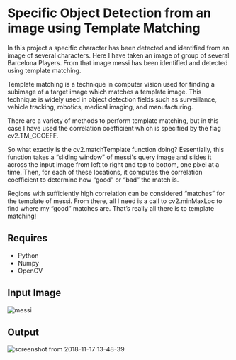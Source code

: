 # Specific Object Detection from an image using Template Matching

In this project a specific character has been detected and identified from an image of several characters. Here I have taken an image of group of several Barcelona Players. From that image messi has been identified and detected using template matching.

Template matching is a technique in computer vision used for finding a subimage of a target image which matches a template image. This technique is widely used in object detection fields such as surveillance, vehicle tracking, robotics, medical imaging, and manufacturing.

There are a variety of methods to perform template matching, but in this case I have used the correlation coefficient which is specified by the flag cv2.TM_CCOEFF.

So what exactly is the cv2.matchTemplate function doing? Essentially, this function takes a “sliding window” of messi's query image and slides it across the input image from left to right and top to bottom, one pixel at a time. Then, for each of these locations, it computes the correlation coefficient to determine how “good” or “bad” the match is.

Regions with sufficiently high correlation can be considered “matches” for the template of messi. From there, all I need is a call to cv2.minMaxLoc to find where my “good” matches are. That’s really all there is to template matching!

## Requires
   * Python
   * Numpy
   * OpenCV
   
## Input Image
![messi](https://user-images.githubusercontent.com/40036314/48658993-e1c7bb00-ea70-11e8-8b97-c9c8bdb5583f.jpg)

## Output
![screenshot from 2018-11-17 13-48-39](https://user-images.githubusercontent.com/40036314/48659000-f7d57b80-ea70-11e8-8ead-769ca45f6ee5.png)
